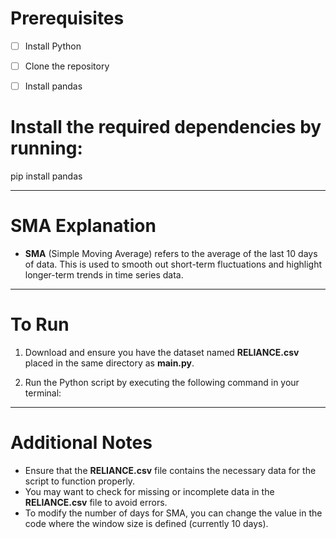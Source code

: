 # Prerequisites

- [ ] Install Python
- [ ] Clone the repository
- [ ] Install pandas



# Install the required dependencies by running:


 pip install pandas



---

# SMA Explanation

- **SMA** (Simple Moving Average) refers to the average of the last 10 days of data. This is used to smooth out short-term fluctuations and highlight longer-term trends in time series data.

---

# To Run

1. Download and ensure you have the dataset named **RELIANCE.csv** placed in the same directory as **main.py**.

2. Run the Python script by executing the following command in your terminal:

---

# Additional Notes

- Ensure that the **RELIANCE.csv** file contains the necessary data for the script to function properly.
- You may want to check for missing or incomplete data in the **RELIANCE.csv** file to avoid errors.
- To modify the number of days for SMA, you can change the value in the code where the window size is defined (currently 10 days).
